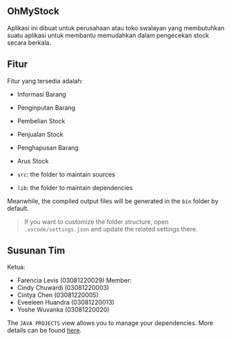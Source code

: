 ## OhMyStock

Aplikasi ini dibuat untuk perusahaan atau toko swalayan yang membutuhkan suatu aplikasi untuk membantu memudahkan dalam pengecekan stock secara berkala.

## Fitur

Fitur yang tersedia adalah:
- Informasi Barang
- Penginputan Barang
- Pembelian Stock
- Penjualan Stock
- Penghapusan Barang
- Arus Stock

- `src`: the folder to maintain sources
- `lib`: the folder to maintain dependencies

Meanwhile, the compiled output files will be generated in the `bin` folder by default.

> If you want to customize the folder structure, open `.vscode/settings.json` and update the related settings there.

## Susunan Tim

Ketua:
- Farencia Levis (03081220029)
Member:
- Cindy Chuwardi (03081220003)
- Cintya Chen (03081220005)
- Eveeleen Huandra (03081220013)
- Yoshe Wuvanka (03081220020)

The `JAVA PROJECTS` view allows you to manage your dependencies. More details can be found [here](https://github.com/microsoft/vscode-java-dependency#manage-dependencies).
